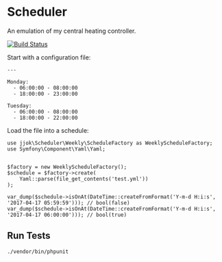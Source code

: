 Scheduler
=========

An emulation of my central heating controller.

[![Build Status](https://travis-ci.org/jjok/Scheduler.svg?branch=master)](https://travis-ci.org/jjok/Scheduler)


Start with a configuration file:

    ---

    Monday:
      - 06:00:00 - 08:00:00
      - 18:00:00 - 23:00:00

    Tuesday:
      - 06:00:00 - 08:00:00
      - 18:00:00 - 22:00:00

Load the file into a schedule:

```
use jjok\Scheduler\Weekly\ScheduleFactory as WeeklyScheduleFactory;
use Symfony\Component\Yaml\Yaml;


$factory = new WeeklyScheduleFactory();
$schedule = $factory->create(
    Yaml::parse(file_get_contents('test.yml'))
);

var_dump($schedule->isOnAt(DateTime::createFromFormat('Y-m-d H:i:s', '2017-04-17 05:59:59'))); // bool(false)
var_dump($schedule->isOnAt(DateTime::createFromFormat('Y-m-d H:i:s', '2017-04-17 06:00:00'))); // bool(true)

```

Run Tests
---------

    ./vendor/bin/phpunit
